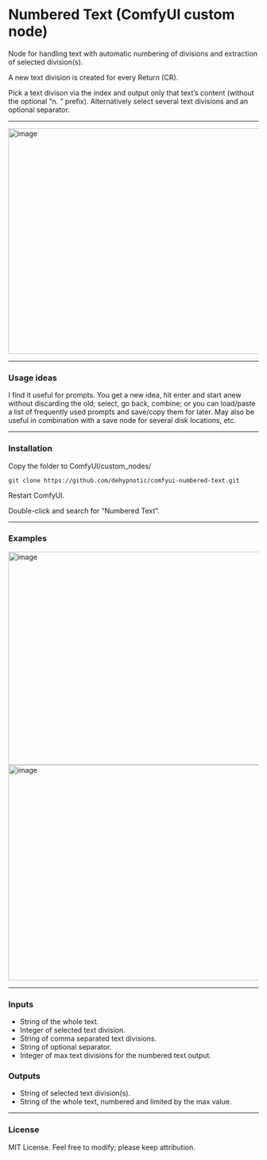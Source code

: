 # Numbered Text (ComfyUI custom node)
Node for handling text with automatic numbering of divisions and extraction of selected division(s).

A new text division is created for every Return (CR).

Pick a text divison via the index and output only that text’s content (without the optional “n. ” prefix). Alternatively select several text divisions and an optional separator.

---

<img width="604" height="454" alt="image" src="https://github.com/user-attachments/assets/8bbd5670-3355-4150-89e3-5320e45b5bbd" />

---

### Usage ideas
I find it useful for prompts. You get a new idea, hit enter and start anew without discarding the old; select, go back, combine; or you can load/paste a list of frequently used prompts and save/copy them for later. May also be useful in combination with a save node for several disk locations, etc.

---

### Installation
Copy the folder to ComfyUI/custom_nodes/

```bashcd
git clone https://github.com/dehypnotic/comfyui-numbered-text.git
```

Restart ComfyUI.

Double-click and search for “Numbered Text”.

---

### Examples

<img width="1010" height="429" alt="image" src="https://github.com/user-attachments/assets/d0a75868-f6d1-4fb6-b6f0-0bd8764370ce" />
<img width="998" height="434" alt="image" src="https://github.com/user-attachments/assets/2e075ca1-e887-47ac-8558-c7e2f4e87553" />

---

### Inputs
- String of the whole text.
- Integer of selected text division.
- String of comma separated text divisions.
- String of optional separator.
- Integer of max text divisions for the numbered text output.

### Outputs

- String of selected text division(s).
- String of the whole text, numbered and limited by the max value.

---

### License
MIT License. Feel free to modify; please keep attribution.
